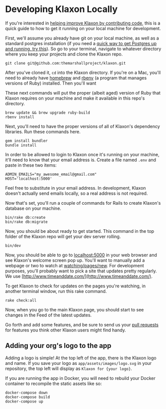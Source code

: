 # Developing Klaxon Locally

If you're interested in [helping improve Klaxon by contributing code](CONTRIBUTING.md), this is a quick guide to how to get it running on your local machine for development.

First, we'll assume you already have git on your local machine, as well as a standard postgres installation (if you need a [quick way to get Postgres up and running, try this](https://postgresapp.com/)). So go to your terminal, navigate to whatever directory where you keep your projects and clone the Klaxon repo.

```
git clone git@github.com:themarshallproject/klaxon.git
```

After you've cloned it, `cd` into the Klaxon directory. If you're on a Mac, you'll need to already have [homebrew](https://brew.sh/) and [rbenv](https://github.com/rbenv/rbenv) (a program that manages versions of Ruby) installed. Then you'll want

These next commands will put the proper (albeit aged) version of Ruby that Klaxon requires on your machine and make it available in this repo's directory.

```
brew update && brew upgrade ruby-build
rbenv install
```

Next, you'll need to have the proper versions of all of Klaxon's dependency libraries. Run these commands here.

```
gem install bundler
bundle install
```

In order to be allowed to login to Klaxon once it's running on your machine, it'll need to know that your email address is. Create a file named `.env` and paste in these two items:

```
ADMIN_EMAILS="my_awesome_email@gmail.com"
HOST='localhost:5000'
```

Feel free to substitute in your email address. In development, Klaxon doesn't actually send emails locally, so a real address is not required.

Now that's set, you'll run a couple of commands for Rails to create Klaxon's database on your machine.

```
bin/rake db:create
bin/rake db:migrate
```

Now, you should be about ready to get started. This command in the top folder of the Klaxon repo will get your dev server rolling.

```
bin/dev
```

Now, you should be able to go to [localhost:5000](http://localhost:5000/) in your web browser and see Klaxon's welcome screen pop up. You'll want to manually add a webpage or two to watch at [watching/pages/new](http://localhost:5000/watching/pages/new). For development purposes, you'll probably want to pick a site that updates pretty regularly. We use [http://www.timeanddate.com/](http://www.timeanddate.com/).

To get Klaxon to check for updates on the pages you're watching, in another terminal window, run this rake command.

```
rake check:all
```

Now, when you go to the main Klaxon page, you should start to see changes in the Feed of the latest updates.

Go forth and add some features, and be sure to send us your [pull requests](/pulls) for features you think other Klaxon users might find handy.

## Adding your org's logo to the app

Adding a logo is simple! At the top left of the app, there is the Klaxon logo and name. If you save your logo as `app/assets/images/logo.svg` in your repository, the top left will display as `Klaxon for {your logo}`.

If you are running the app in Docker, you will need to rebuild your Docker container to recompile the static assets like so:

```
docker-compose down
docker-compose build
docker-compose up
```